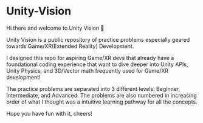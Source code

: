# Unity-Vision
 Hi there and welcome to Unity Vision 👋
 
 Unity Vision is a public repository of practice problems especially geared towards Game/XR(Extended Reality) Development. 
 
 I designed this repo for aspiring Game/XR devs that already have a foundational coding experience that want to dive deeper into Unity APIs, Unity Physics, and 3D/Vector math frequently used for Game/XR development!
 
 The practice problems are separated into 3 different levels: Beginner, Intermediate, and Advanced. The problems are also numbered in increasing order of what I thought was a intuitive learning pathway for all the concepts.

 Hope you have fun with it, cheers!
